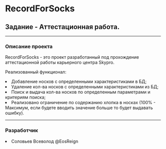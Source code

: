 # RecordForSocks
## Задание - Аттестационная работа.
***
### Описание проекта

RecordForSocks - это проект разработанный под прохождение аттестационной работы карьерного центра Skypro.


Реализованный функционал:
<li> Добавление носков с определенными характеристиками в БД;
<li> Удаление кол-ва носков с определенными характеристиками из БД;
<li> Поиск и выдача кол-ва носков по определенным параметрами и критериям поиска;
<li> Реализовано ограничение по содержанию хлопка в носках (100% - Максимум, если будете вводить значение больше то будет выдавать ошибку).


***
### Разработчик
<li> Соловьев Всеволод @EosReign
